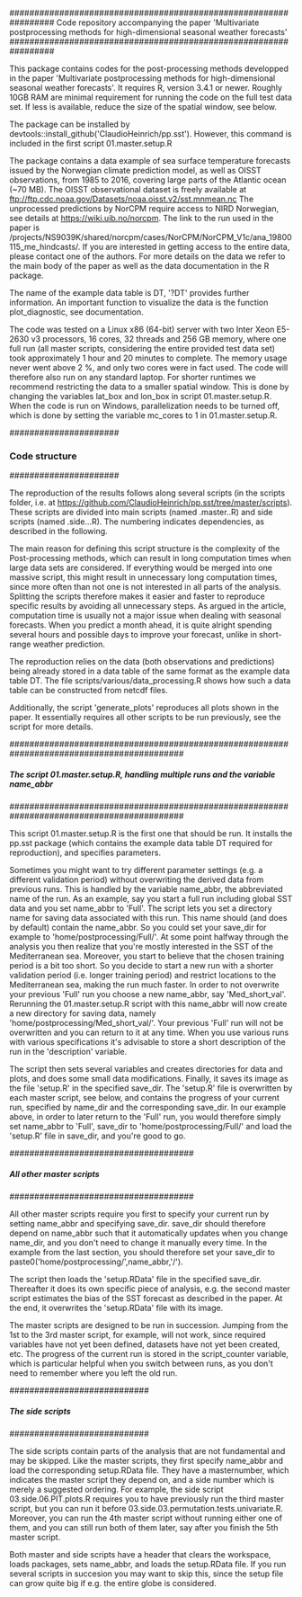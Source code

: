 
#################################################################
 Code repository accompanying the paper 'Multivariate postprocessing methods for high-dimensional seasonal weather forecasts' 
#################################################################

This package contains codes for the post-processing methods developped in the paper 'Multivariate postprocessing methods for high-dimensional seasonal weather forecasts'.
It requires R, version 3.4.1 or newer. Roughly 10GB RAM are minimal requirement for running the code on the full test data set. If less is available, reduce the size of the spatial window, see below.

The package can be installed by devtools::install_github('ClaudioHeinrich/pp.sst'). However, this command is included in the first script 01.master.setup.R

The package contains a data example of sea surface temperature forecasts issued by the Norwegian climate prediction model, as well as OISST observations, from 1985 to 2016, 
covering large parts of the Atlantic ocean (~70 MB). 
The OISST observational dataset is freely available at ftp://ftp.cdc.noaa.gov/Datasets/noaa.oisst.v2/sst.mnmean.nc
The unprocessed predictions by NorCPM require access to NIRD Norwegian, see details at https://wiki.uib.no/norcpm.
The link to the run used in the paper is /projects/NS9039K/shared/norcpm/cases/NorCPM/NorCPM_V1c/ana_19800115_me_hindcasts/.
If you are interested in getting access to the entire data, please contact one of the authors.
For more details on the data we refer to the main body of the paper as well as the data documentation in the R package.

The name of the example data table is DT, '?DT' provides further information. An important function to visualize the data is the function plot_diagnostic, see documentation.

The code was tested on a Linux x86 (64-bit) server with two Inter Xeon E5-2630 v3 processors, 16 cores, 32 threads and 256 GB memory, where one full run (all master scripts, considering the entire provided test data set) took approximately 1 hour and 20 minutes to complete. The memory usage never went above 2 %, and only two cores were in fact used. The code will therefore also run on any standard laptop. For shorter runtimes we recommend restricting the data to a smaller spatial window. This is done by changing the variables lat_box and lon_box in script 01.master.setup.R. When the code is run on Windows, parallelization needs to be turned off, which is done by setting the variable mc_cores to 1 in 01.master.setup.R.


######################
### Code structure ###
######################

The reproduction of the results follows along several scripts (in the scripts folder, i.e. at https://github.com/ClaudioHeinrich/pp.sst/tree/master/scripts). 
These scripts are divided into main scripts (named <number>.master.<description>.R) and side scripts
(named <masternumber>.side.<sidenumber>.<description>.R).
The numbering indicates dependencies, as described in the following. 

The main reason for defining this script structure is the complexity of the Post-processing methods, which can result in long computation times when large data sets are considered.
If everything would be merged into one massive script, this might result in unnecessary long computation times, since more often than not one is not interested in all parts of the analysis.
Splitting the scripts therefore makes it easier and faster to reproduce specific results by avoiding all unnecessary steps.
As argued in the article, computation time is usually not a major issue when dealing with seasonal forecasts. 
When you predict a month ahead, it is quite alright spending several hours and possible days to improve your forecast, unlike in short-range weather prediction.

The reproduction relies on the data (both observations and predictions) being already stored in a data table of the same format as the example data table DT. The file scripts/various/data_processing.R shows how such a data table can be constructed from netcdf files. 

Additionally, the script 'generate_plots' reproduces all plots shown in the paper. It essentially requires all other scripts to be run previously, see the script for more details.

###########################################################################################
##### The script 01.master.setup.R, handling multiple runs and the variable name_abbr #####
###########################################################################################

This script 01.master.setup.R is the first one that should be run. It installs the pp.sst package (which contains the example data table DT required for reproduction), and specifies parameters. 

Sometimes you might want to try different parameter settings (e.g. a different validation period) without overwriting the derived data from previous runs.
This is handled by the variable name_abbr, the abbreviated name of the run.
As an example, say you start a full run including global SST data and you set name_abbr to 'Full'. 
The script lets you set a directory name for saving data associated with this run. This name should (and does by default) contain the name_abbr. 
So you could set your save_dir for example to 'home/postprocessing/Full/'.
At some point halfway through the analysis you then realize that you're mostly interested in the SST of the Mediterranean sea. 
Moreover, you start to believe that the chosen training period is a bit too short. 
So you decide to start a new run with a shorter validation period (i.e. longer training period) and restrict locations to the Mediterranean sea, making the run much faster.
In order to not overwrite your previous 'Full' run you choose a new name_abbr, say 'Med_short_val'. 
Rerunning the 01.master.setup.R script with this name_abbr will now create a new directory for saving data, namely 'home/postprocessing/Med_short_val/'. 
Your previous 'Full' run will not be overwritten and you can return to it at any time.
When you use various runs with various specifications it's advisable to store a short description of the run in the 'description' variable.

The script then sets several variables and creates directories for data and plots, and does some small data modifications.
Finally, it saves its image as the file 'setup.R' in the specified save_dir. 
The 'setup.R' file is overwritten by each master script, see below, and contains the progress of your current run, specified by name_dir and the corresponding save_dir.
In our example above, in order to later return to the 'Full' run, you would therefore simply set name_abbr to 'Full', save_dir to 'home/postprocessing/Full/' and load 
the 'setup.R' file in save_dir, and you're good to go.

#####################################
##### All other master scripts ######
#####################################

All other master scripts require you first to specify your current run by setting name_abbr and specifying save_dir. 
save_dir should therefore depend on name_abbr such that it automatically updates when you change name_dir, and you don't need to change it manually every time.
In the example from the last section, you should therefore set your save_dir to paste0('home/postprocessing/',name_abbr,'/').

The script then loads the 'setup.RData' file in the specified save_dir. Thereafter it does its own specific piece of analysis, 
e.g. the second master script estimates the bias of the SST forecast as described in the paper.
At the end, it overwrites the 'setup.RData' file with its image.

The master scripts are designed to be run in succession. Jumping from the 1st to the 3rd master script, for example, will not work, 
since required variables have not yet been defined, datasets have not yet been created, etc. The progress of the current run is stored in the script_counter variable,
which is particular helpful when you switch between runs, as you don't need to remember where you left the old run.

############################
##### The side scripts #####
############################

The side scripts contain parts of the analysis that are not fundamental and may be skipped. Like the master scripts, they first specify name_abbr and load the corresponding setup.RData file. 
They have a masternumber, which indicates the master script they depend on, and a side number which is merely a suggested ordering. 
For example, the side script 03.side.06.PIT.plots.R requires you to have previously run the third master script, but you can run it before 03.side.03.permutation.tests.univariate.R.
Moreover, you can run the 4th master script without running either one of them, and you can still run both of them later, say after you finish the 5th master script.
 
Both master and side scripts have a header that clears the workspace, loads packages, sets name_abbr, and loads the setup.RData file. 
If you run several scripts in succesion you may want to skip this, since the setup file can grow quite big if e.g. the entire globe is considered.




